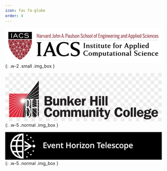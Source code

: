 ```yaml
---
icon: fas fa-globe
order: 4
---
```



![Institute for Applied Computational Science](/assets/images/IACS-Logo.png){: .w-2 .small .img_box }



![Bunker Hill Community College](/assets/images/BHCC.png){: .w-5 .normal .img_box }


![Event Horizon Telescope](/assets/images/EHT.png){: .w-5 .normal .img_box }
